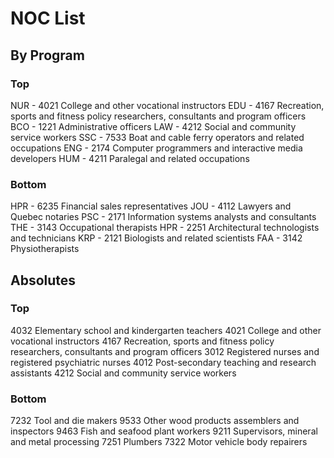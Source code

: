 # NOC List

## By Program

### Top

NUR - 4021 College and other vocational instructors
EDU - 4167 Recreation, sports and fitness policy researchers, consultants and program officers
BCO - 1221 Administrative officers
LAW - 4212 Social and community service workers
SSC - 7533 Boat and cable ferry operators and related occupations
ENG - 2174 Computer programmers and interactive media developers
HUM - 4211 Paralegal and related occupations


### Bottom

HPR - 6235 Financial sales representatives
JOU - 4112 Lawyers and Quebec notaries
PSC - 2171 Information systems analysts and consultants
THE - 3143 Occupational therapists
HPR - 2251 Architectural technologists and technicians
KRP - 2121 Biologists and related scientists
FAA - 3142 Physiotherapists


## Absolutes

### Top

4032 Elementary school and kindergarten teachers
4021 College and other vocational instructors
4167 Recreation, sports and fitness policy researchers, consultants and program officers
3012 Registered nurses and registered psychiatric nurses
4012 Post-secondary teaching and research assistants
4212 Social and community service workers


### Bottom

7232 Tool and die makers
9533 Other wood products assemblers and inspectors
9463 Fish and seafood plant workers
9211 Supervisors, mineral and metal processing
7251 Plumbers
7322 Motor vehicle body repairers
